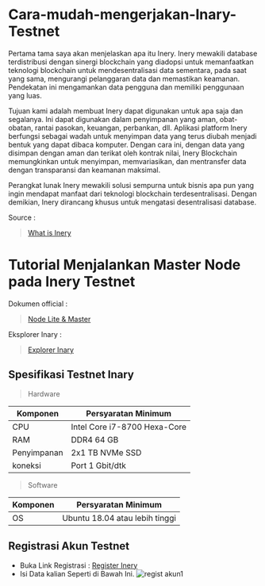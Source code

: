 # Cara-mudah-mengerjakan-Inary-Testnet
Pertama tama saya akan menjelaskan apa itu Inery. Inery mewakili database terdistribusi dengan sinergi blockchain yang diadopsi untuk memanfaatkan teknologi blockchain untuk mendesentralisasi data sementara, pada saat yang sama, mengurangi pelanggaran data dan memastikan keamanan. Pendekatan ini mengamankan data pengguna dan memiliki penggunaan yang luas.

Tujuan kami adalah membuat Inery dapat digunakan untuk apa saja dan segalanya. Ini dapat digunakan dalam penyimpanan yang aman, obat-obatan, rantai pasokan, keuangan, perbankan, dll. Aplikasi platform Inery berfungsi sebagai wadah untuk menyimpan data yang terus diubah menjadi bentuk yang dapat dibaca komputer. Dengan cara ini, dengan data yang disimpan dengan aman dan terikat oleh kontrak nilai, Inery Blockchain memungkinkan untuk menyimpan, memvariasikan, dan mentransfer data dengan transparansi dan keamanan maksimal.

Perangkat lunak Inery mewakili solusi sempurna untuk bisnis apa pun yang ingin mendapat manfaat dari teknologi blockchain terdesentralisasi. Dengan demikian, Inery dirancang khusus untuk mengatasi desentralisasi database.

Source :
> [What is Inery](https://docs.inery.io/docs/introduction-1)


# Tutorial Menjalankan Master Node pada Inery Testnet

Dokumen official :
> [Node Lite & Master](https://docs.inery.io/docs/category/lite--master-nodes)

Eksplorer Inary :
> [Explorer Inary](https://explorer.inery.io/ "Explorer Inary")

## Spesifikasi Testnet Inary

> Hardware

|  Komponen |  Persyaratan Minimum |
| ------------ | ------------ |
| CPU  | Intel Core i7-8700 Hexa-Core  |
| RAM | DDR4 64 GB  |
| Penyimpanan  | 2x1 TB NVMe SSD |
| koneksi | Port 1 Gbit/dtk |

> Software

|Komponen | Persyaratan Minimum |
| ------------ | ------------ |
| OS |  Ubuntu 18.04 atau lebih tinggi  | 

## Registrasi Akun Testnet
- Buka Link Registrasi : [Register Inery](https://testnet.inery.io/ "https://testnet.inery.io/")
- Isi Data kalian Seperti di Bawah Ini.
![regist akun1](https://user-images.githubusercontent.com/91620434/192931934-a93ab7ec-1b86-4cdd-acae-502b0a71f925.png)





